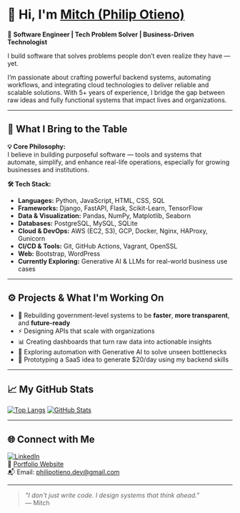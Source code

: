 # 👋 Hi, I'm [Mitch (Philip Otieno)](https://www.linkedin.com/in/philipotieno/)

🚀 **Software Engineer | Tech Problem Solver | Business-Driven Technologist**

I build software that solves problems people don’t even realize they have — yet.

I’m passionate about crafting powerful backend systems, automating workflows, and integrating cloud technologies to deliver reliable and scalable solutions. With 5+ years of experience, I bridge the gap between raw ideas and fully functional systems that impact lives and organizations.

---

## 🧠 What I Bring to the Table

**💡 Core Philosophy:**  
I believe in building purposeful software — tools and systems that automate, simplify, and enhance real-life operations, especially for growing businesses and institutions.

**🛠 Tech Stack:**

- **Languages:** Python, JavaScript, HTML, CSS, SQL  
- **Frameworks:** Django, FastAPI, Flask, Scikit-Learn, TensorFlow  
- **Data & Visualization:** Pandas, NumPy, Matplotlib, Seaborn  
- **Databases:** PostgreSQL, MySQL, SQLite  
- **Cloud & DevOps:** AWS (EC2, S3), GCP, Docker, Nginx, HAProxy, Gunicorn  
- **CI/CD & Tools:** Git, GitHub Actions, Vagrant, OpenSSL  
- **Web:** Bootstrap, WordPress  
- **Currently Exploring:** Generative AI & LLMs for real-world business use cases

---

## ⚙️ Projects & What I'm Working On

- 🔄 Rebuilding government-level systems to be **faster**, **more transparent**, and **future-ready**
- ⚡ Designing APIs that scale with organizations
- 📊 Creating dashboards that turn raw data into actionable insights
- 🤖 Exploring automation with Generative AI to solve unseen bottlenecks
- 🧪 Prototyping a SaaS idea to generate $20/day using my backend skills

---

## 📈 My GitHub Stats

[![Top Langs](https://github-readme-stats.vercel.app/api/top-langs/?username=philipotieno&layout=compact&theme=dark)](https://github.com/philipotieno/github-readme-stats)
[![GitHub Stats](https://github-readme-stats.vercel.app/api/?username=philipotieno&count_private=true&theme=tokyonight&showicons=true)]()

---

## 🌐 Connect with Me

[![LinkedIn](https://img.shields.io/badge/-LinkedIn-blue?style=flat-square&logo=Linkedin&logoColor=white)](https://www.linkedin.com/in/philipotieno/)  
🔗 [Portfolio Website](https://philipotieno.github.io/)  
📬 Email: [philipotieno.dev@gmail.com](mailto:philipotieno.dev@gmail.com)

---

> _"I don't just write code. I design systems that think ahead."_  
— Mitch

